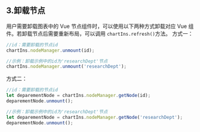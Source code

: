 ## 3.卸载节点
用户需要卸载图表中的 Vue 节点组件时，可以使用以下两种方式卸载对应 Vue 组件。若卸载节点后需要重新布局，可以调用 `chartIns.refresh()`方法。
方式一：
```javascript
//id：需要卸载的节点id
chartIns.nodeManager.unmount(id);

//示例：卸载示例中的id为'researchDept'节点
chartIns.nodeManager.unmount('researchDept');
```
方式二：
```javascript
//id：需要卸载的节点id
let deparementNode = chartIns.nodeManager.getNode(id);
deparementNode.unmount();

//示例：卸载示例中的id为'researchDept'节点
let deparementNode = chartIns.nodeManager.getNode('researchDept');
deparementNode.unmount();
```